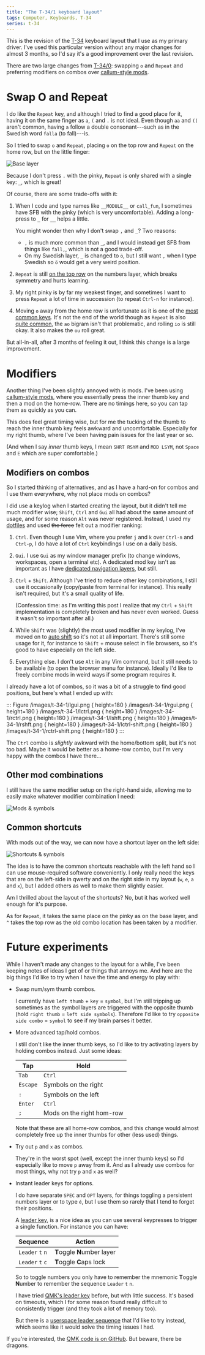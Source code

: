 ```yaml
---
title: "The T-34/1 keyboard layout"
tags: Computer, Keyboards, T-34
series: t-34
---
```


This is the revision of the [T-34][] keyboard layout that I use as my primary driver. I've used this particular version without any major changes for almost 3 months, so I'd say it's a good improvement over the last revision.

There are two large changes from [T-34/0][]: swapping `o` and `Repeat` and preferring modifiers on combos over [callum-style mods][callum].


# Swap O and Repeat

I do like the `Repeat` key, and although I tried to find a good place for it, having it on the same finger as `a`, `(` and `.` is not ideal. Even though `aa` and `((` aren't common, having `a` follow a double consonant---such as in the Swedish word `falla` (to fall)---is.

So I tried to swap `o` and `Repeat`, placing `o` on the top row and `Repeat` on the home row, but on the little finger:

![Base layer](/images/t-34-1/base.png)

Because I don't press `.` with the pinky, `Repeat` is only shared with a single key: `_`, which is great!

Of course, there are some trade-offs with it:

1. When I code and type names like `__MODULE__` or `call_fun`, I sometimes have SFB with the pinky (which is very uncomfortable). Adding a long-press to `_` for `__` helps a little.

   You might wonder then why I don't swap `,` and `_`? Two reasons:

   - `,` is much more common than `_`, and I would instead get SFB from things like `fall,`, which is not a good trade-off.
   - On my Swedish layer, `_` is changed to `ö`, but I still want `,` when I type Swedish so `ö` would get a very weird position.
1. `Repeat` is still [on the top row](/blog/2021/09/05/t-34-0#numbers) on the numbers layer, which breaks symmetry and hurts learning.
1. My right pinky is by far my weakest finger, and sometimes I want to press `Repeat` a lot of time in succession (to repeat `Ctrl-n` for instance).
1. Moving `o` away from the home row is unfortunate as it is one of the [most common keys][repeat-freq]. It's not the end of the world though as `Repeat` is also [quite common][repeat-freq], the `ao` bigram isn't that problematic, and rolling `io` is still okay. It also makes the `ou` roll great.

But all-in-all, after 3 months of feeling it out, I think this change is a large improvement.

[repeat-freq]: /blog/2021/09/05/t-34-0#the-repeat-key


# Modifiers

Another thing I've been slightly annoyed with is mods. I've been using [callum-style mods][callum], where you essentially press the inner thumb key and then a mod on the home-row. There are no timings here, so you can tap them as quickly as you can.

This does feel great timing wise, but for me the tucking of the thumb to reach the inner thumb key feels awkward and uncomfortable. Especially for my right thumb, where I've been having pain issues for the last year or so.

(And when I say *inner* thumb keys, I mean `SHRT RSYM` and `MOD LSYM`, not `Space` and `E` which are super comfortable.)


## Modifiers on combos

So I started thinking of alternatives, and as I have a hard-on for combos and I use them everywhere, why not place mods on combos?

I did use a keylog when I started creating the layout, but it didn't tell me much modifier wise; `Shift`, `Ctrl` and `Gui` all had about the same amount of usage, and for some reason `Alt` was never registered. Instead, I used my [dotfiles][] and used ~~the force~~ felt out a modifier ranking:

1. `Ctrl`. Even though I use Vim, where you prefer `j` and `k` over `Ctrl-n` and `Ctrl-p`, I do have a lot of `Ctrl` keybindings I use on a daily basis.
1. `Gui`. I use `Gui` as my window manager prefix (to change windows, workspaces, open a terminal etc). A dedicated mod key isn't as important as I have [dedicated navigation layers][navigation], but still.
1. `Ctrl` + `Shift`. Although I've tried to reduce other key combinations, I still use it occasionally (copy/paste from terminal for instance). This really isn't required, but it's a small quality of life.

   (Confession time: as I'm writing this post I realize that my `Ctrl` + `Shift` implementation is completely broken and has never even worked. Guess it wasn't so important after all.)
1. While `Shift` was (slightly) the most used modifier in my keylog, I've moved on to [auto shift][] so it's not at all important. There's still some usage for it, for instance to `Shift` + mouse select in file browsers, so it's good to have especially on the left side.
1. Everything else. I don't use `Alt` in any Vim command, but it still needs to be available (to open the browser menu for instance). Ideally I'd like to freely combine mods in weird ways if some program requires it.

I already have a lot of combos, so it was a bit of a struggle to find good positions, but here's what I ended up with:

::: Figure
/images/t-34-1/lgui.png { height=180 }
/images/t-34-1/rgui.png { height=180 }
/images/t-34-1/lctrl.png { height=180 }
/images/t-34-1/rctrl.png { height=180 }
/images/t-34-1/lshft.png { height=180 }
/images/t-34-1/rshft.png { height=180 }
/images/t-34-1/lctrl-shift.png { height=180 }
/images/t-34-1/rctrl-shift.png { height=180 }
:::

The `Ctrl` combo is *slightly* awkward with the home/bottom split, but it's not too bad. Maybe it would be better as a home-row combo, but I'm very happy with the combos I have there...


## Other mod combinations

I still have the same modifier setup on the right-hand side, allowing me to easily make whatever modifier combination I need:

![Mods & symbols](/images/t-34-1/rmod.png)


## Common shortcuts

With mods out of the way, we can now have a shortcut layer on the left side:

![Shortcuts & symbols](/images/t-34-1/lmod.png)

The idea is to have the common shortcuts reachable with the left hand so I can use mouse-required software conveniently. I only really need the keys that are on the left-side in qwerty and on the right side in my layout (`w`, `e`, `a` and `x`), but I added others as well to make them slightly easier.

Am I thrilled about the layout of the shortcuts? No, but it has worked well enough for it's purpose.

As for `Repeat`, it takes the same place on the pinky as on the base layer, and `^` takes the top row as the old combo location has been taken by a modifier.


# Future experiments

While I haven't made any changes to the layout for a while, I've been keeping notes of ideas I get of or things that annoys me. And here are the big things I'd like to try when I have the time and energy to play with:

- Swap num/sym thumb combos.

  I currently have `left thumb` + `key` = `symbol`, but I'm still tripping up sometimes as the symbol layers are triggered with the opposite thumb (hold `right thumb` = `left side symbols`). Therefore I'd like to try `opposite side combo` = `symbol` to see if my brain parses it better.

- More advanced tap/hold combos.

  I still don't like the inner thumb keys, so I'd like to try activating layers by holding combos instead. Just some ideas:

  | Tap             |   Hold
  | --------------  |   -------------------------
  | `Tab`           |   `Ctrl`
  | `Escape`        |   Symbols on the right
  | `:`             |   Symbols on the left
  | `Enter`         |   `Ctrl`
  | `;`             |   Mods on the right hom-row

  Note that these are all home-row combos, and this change would almost completely free up the inner thumbs for other (less used) things.

- Try out `p` and `x` as combos.

  They're in the worst spot (well, except the inner thumb keys) so I'd especially like to move `p` away from it. And as I already use combos for most things, why not try `p` and `x` as well?

- Instant leader keys for options.

  I do have separate `SPEC` and `OPT` layers, for things toggling a persistent numbers layer or to type `é`, but I use them so rarely that I tend to forget their positions.

  A [leader key][], is a nice idea as you can use several keypresses to trigger a single function. For instance you can have:

  | Sequence           |  Action
  | ---------          |  ----------
  | `Leader` `t` `n`   |  **T**oggle **N**umber layer
  | `Leader` `t` `c`   |  **T**oggle **C**aps lock

  So to toggle numbers you only have to remember the mnemonic **T**oggle **N**umber to remember the sequence `Leader` `t` `n`.

  I have tried [QMK's leader key][leader key] before, but with little success. It's based on timeouts, which I for some reason found really difficult to consistently trigger (and they took a lot of memory too).

  But there is a [userspace leader sequence][] that I'd like to try instead, which seems like it would solve the timing issues I had.

If you're interested, the [QMK code is on GitHub](https://github.com/treeman/qmk_firmware/tree/master/keyboards/ferris/keymaps/treeman). But beware, there be dragons.

[T-34]: /blog/tags/t-34/
[T-34/0]: /blog/2021/09/05/t-34-0/
[callum]: https://github.com/callum-oakley/qmk_firmware/tree/master/users/callum#oneshot-modifiers "Callum Oakley keymap"
[dotfiles]: https://github.com/treeman/dotfiles
[navigation]: /blog/2021/06/03/the-t-34-keyboard-layout#Navigation
[auto shift]: https://docs.qmk.fm/#/feature_auto_shift
[leader key]: https://docs.qmk.fm/#/feature_leader_key
[userspace leader sequence]: https://github.com/andrewjrae/kyria-keymap#userspace-leader-sequences
